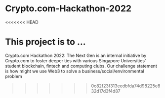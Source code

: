 # Crypto.com-Hackathon-2022
<<<<<<< HEAD

This project is to ... 
=======
Crypto.com Hackathon 2022: The Next Gen is an internal initiative by Crypto.com to foster deeper ties with various Singapore Universities' student blockchain, fintech and computing clubs. Our challenge statement is how might we use Web3 to solve a business/social/environmental problem
>>>>>>> 0c82f23f313eedbfda74d98225e832d17d3f4d87
